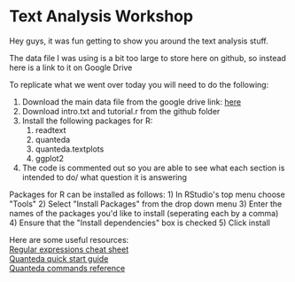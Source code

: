 # Text Analysis Workshop 


Hey guys, it was fun getting to show you around the text analysis stuff. 

The data file I was using is a bit too large to store here on github, so instead here is a link to it on Google Drive

To replicate what we went over today you will need to do the following:
   1) Download the main data file from the google drive link: [here](https://drive.google.com/drive/folders/1NTc5qe5u-pxAbaXNZvK4sWF7CBTBkYuv?usp=sharing)
   2) Download intro.txt and tutorial.r from the github folder
   3) Install the following packages for R:
        1) readtext
        2) quanteda
        3) quanteda.textplots
        4) ggplot2
   4) The code is commented out so you are able to see what each section is intended to do/ what question it is answering

Packages for R can be installed as follows:
    1) In RStudio's top menu choose "Tools"
    2) Select "Install Packages" from the drop down menu
    3) Enter the names of the packages you'd like to install (seperating each by a comma)
    4) Ensure that the "Install dependencies" box is checked
    5) Click install
    
 Here are some useful resources:
 <br>
      [Regular expressions cheat sheet](https://github.com/zachporreca/text_analysis_workshop/blob/main/regex.pdf)
     <br>
      [Quanteda quick start guide](https://quanteda.io/articles/quickstart.html)
     <br>
      [Quanteda commands reference](https://quanteda.io/reference/index.html)
